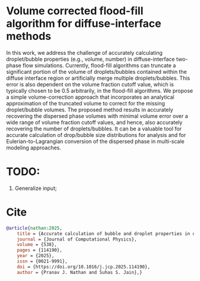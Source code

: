 # Volume corrected flood-fill algorithm for diffuse-interface methods

In this work, we address the challenge of accurately calculating droplet/bubble
properties (e.g., volume, number) in diffuse-interface two-phase flow simulations.
Currently, flood-fill algorithms can truncate a significant portion of the volume
of droplets/bubbles contained within the diffuse interface region or artificially
merge multiple droplets/bubbles. This error is also dependent on the volume fraction
cutoff value, which is typically chosen to be 0.5 arbitrarily, in the flood-fill
algorithms. We propose a simple volume-correction approach that incorporates an
analytical approximation of the truncated volume to correct for the missing
droplet/bubble volumes. The proposed method results in accurately recovering the
dispersed phase volumes with minimal volume error over a wide range of volume
fraction cutoff values, and hence, also accurately recovering the number of
droplets/bubbles. It can be a valuable tool for accurate calculation of drop/bubble
size distributions for analysis and for Eulerian-to-Lagrangian conversion of the
dispersed phase in multi-scale modeling approaches.

# TODO:

1. Generalize input;

# Cite

```bib
@article{nathan:2025,
    title = {Accurate calculation of bubble and droplet properties in diffuse-interface two-phase simulations},
    journal = {Journal of Computational Physics},
    volume = {538},
    pages = {114190},
    year = {2025},
    issn = {0021-9991},
    doi = {https://doi.org/10.1016/j.jcp.2025.114190},
    author = {Pranav J. Nathan and Suhas S. Jain},}
```

